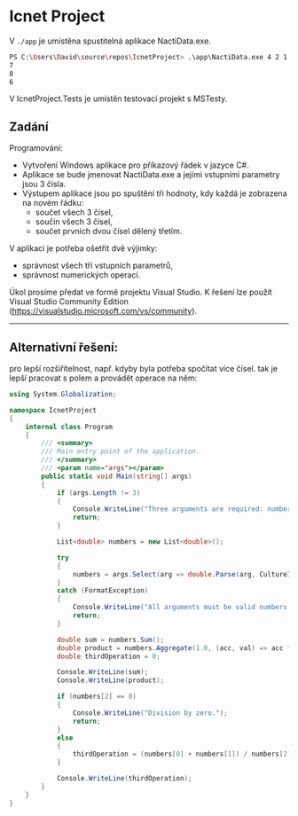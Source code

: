 # Icnet Project
V `./app` je umístěna spustitelná aplikace NactiData.exe.

```bash
PS C:\Users\David\source\repos\IcnetProject> .\app\NactiData.exe 4 2 1
7
8
6
```

V IcnetProject.Tests je umístěn testovací projekt s MSTesty.

## Zadání

Programování:

- Vytvoření Windows aplikace pro příkazový řádek v jazyce C#.
- Aplikace se bude jmenovat NactiData.exe a jejími vstupními parametry jsou 3 čísla.
- Výstupem aplikace jsou po spuštění tři hodnoty, kdy každá je zobrazena na novém řádku: 
	- součet všech 3 čísel,
	- součin všech 3 čísel,
	- součet prvních dvou čísel dělený třetím.

V aplikaci je potřeba ošetřit dvě výjimky:  

- správnost všech tří vstupních parametrů,
- správnost numerických operací.

Úkol prosíme předat ve formě projektu Visual Studio. K řešení lze použít Visual Studio Community Edition (https://visualstudio.microsoft.com/vs/community).


---

## Alternativní řešení:

pro lepší rozšiřitelnost, např. kdyby byla potřeba spočítat více čísel. tak je lepší pracovat s polem
a provádět operace na něm:

```csharp
using System.Globalization;

namespace IcnetProject
{
    internal class Program
    {
        /// <summary>
        /// Main entry point of the application.
        /// </summary>
        /// <param name="args"></param>
        public static void Main(string[] args)
        {
            if (args.Length != 3)
            {
                Console.WriteLine("Three arguments are required: number1, number2, number3");
                return;
            }

            List<double> numbers = new List<double>();

            try
            {
                numbers = args.Select(arg => double.Parse(arg, CultureInfo.InvariantCulture)).ToList();
            }
            catch (FormatException)
            {
                Console.WriteLine("All arguments must be valid numbers.");
                return;
            }

            double sum = numbers.Sum();
            double product = numbers.Aggregate(1.0, (acc, val) => acc * val);
            double thirdOperation = 0;

            Console.WriteLine(sum);
            Console.WriteLine(product);

            if (numbers[2] == 0)
            {
                Console.WriteLine("Division by zero.");
                return;
            }
            else
            {
                thirdOperation = (numbers[0] + numbers[1]) / numbers[2];
            }

            Console.WriteLine(thirdOperation);
        }
    }
}
```